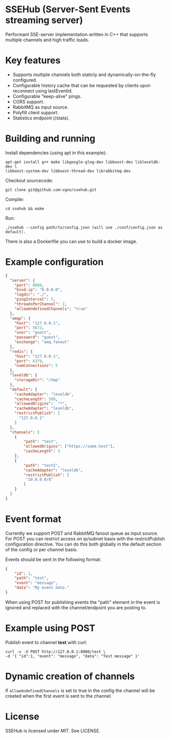 SSEHub (Server-Sent Events streaming server)
============================================

Performant SSE-server implementation written in C++ that supports multiple channels and high traffic loads.

# Key features

  - Supports multiple channels both staticly and dynamically-on-the-fly configured.
  - Configurable history cache that can be requested by clients upon reconnect using lastEventId.
  - Configurable "keep-alive" pings.
  - CORS support.
  - RabbitMQ as input source.
  - Polyfill client support.
  - Statistics endpoint (/stats).

# Building and running

Install dependencies (using apt in this example):
```
apt-get install g++ make libgoogle-glog-dev libboost-dev libleveldb-dev \
libboost-system-dev libboost-thread-dev librabbitmq-dev
```

Checkout sourcecode:
```
git clone git@github.com:vgno/ssehub.git
```

Compile:
```
cd ssehub && make
```

Run:
```
./ssehub --config path/to/config.json (will use ./conf/config.json as default).
```

There is also a Dockerfile you can use to build a docker image.

# Example configuration

```json
{
  "server": {
    "port": 8080,
    "bind-ip": "0.0.0.0",
    "logdir": "./",
    "pingInterval": 5,
    "threadsPerChannel": 2,
    "allowUndefinedChannels": "true"
  },
  "amqp": {
    "host": "127.0.0.1",
    "port": 5672,
    "user": "guest",
    "password": "guest",
    "exchange": "amq.fanout"
  },
  "redis": {
    "host": "127.0.0.1",
    "port": 6379,
    "numConnections": 5
  },
  "leveldb": {
    "storageDir": "/tmp"
  },
  "default": {
    "cacheAdapter": "leveldb",
    "cacheLength": 500,
    "allowedOrigins":  "*",
    "cacheAdapter": "leveldb",
    "restrictPublish": [
      "127.0.0.1"
    ]
  },
  "channels": [
    {
        "path": "test",
        "allowedOrigins": ["https://some.host"],
        "cacheLength": 5
    },
    {
        "path": "test2",
        "cacheAdapter": "leveldb",
        "restrictPublish": [
         "10.0.0.0/8"
        ]
    }
  ]
}
```

# Event format

Currently we support POST and RabbitMQ fanout queue as input source.
For POST you can restrict access on ip/subnet basis with the restrictPublish configuration directive.
You can do this both globally in the default section of the config or per channel basis.

Events should be sent in the following format:

```json
{
    "id": 1,
    "path": "test",
    "event": "message",
    "data": "My event data."
}
```

When using POST for publishing events the "path" element in the event is ignored and replaced with the channel/endpoint you are posting to.

# Example using POST

Publish event to channel **test** with curl:

```
curl -v -X POST http://127.0.0.1:8080/test \
-d '{ "id":1, "event": "message", "data": "Test message" }'
```

# Dynamic creation of channels
If ```allowUndefinedChannels``` is set to true in the config the channel will be created when the first event is sent to the channel.

# License

SSEHub is licensed under MIT.
See LICENSE.
